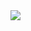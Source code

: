 <a href="">
  <img align="center" src="[![Anurag's GitHub stats](https://github-readme-stats.vercel.app/api?username=HT0710)](https://github.com/anuraghazra/github-readme-stats)
" />
</a>

<!--
**HT0710/HT0710** is a ✨ _special_ ✨ repository because its `README.md` (this file) appears on your GitHub profile.

Here are some ideas to get you started:

- 🔭 I’m currently working on ...
- 🌱 I’m currently learning ...
- 👯 I’m looking to collaborate on ...
- 🤔 I’m looking for help with ...
- 💬 Ask me about ...
- 📫 How to reach me: ...
- 😄 Pronouns: ...
- ⚡ Fun fact: ...
-->
